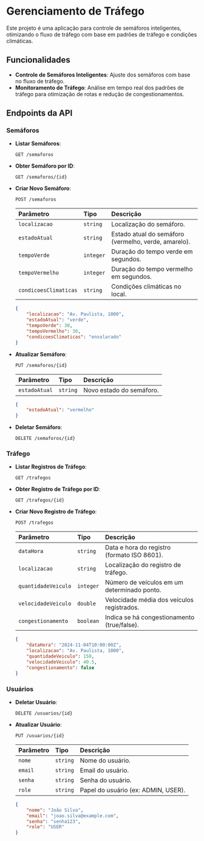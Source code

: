 # Gerenciamento de Tráfego

Este projeto é uma aplicação para controle de semáforos inteligentes, otimizando o fluxo de tráfego com base em padrões de tráfego e condições climáticas.

## Funcionalidades

- **Controle de Semáforos Inteligentes**: Ajuste dos semáforos com base no fluxo de tráfego.
- **Monitoramento de Tráfego**: Análise em tempo real dos padrões de tráfego para otimização de rotas e redução de congestionamentos.

## Endpoints da API

### Semáforos

- **Listar Semáforos**:
    ```http
    GET /semaforos
    ```

- **Obter Semáforo por ID**:
    ```http
    GET /semaforos/{id}
    ```

- **Criar Novo Semáforo**:
    ```http
    POST /semaforos
    ```

    | Parâmetro    | Tipo    | Descrição                        |
    | :----------- | :------ | :------------------------------- |
    | `localizacao`| `string`| Localização do semáforo.        |
    | `estadoAtual`| `string`| Estado atual do semáforo (vermelho, verde, amarelo). |
    | `tempoVerde` | `integer`| Duração do tempo verde em segundos. |
    | `tempoVermelho` | `integer`| Duração do tempo vermelho em segundos. |
    | `condicoesClimaticas` | `string`| Condições climáticas no local. |
    
    ```json
    {
        "localizacao": "Av. Paulista, 1000",
        "estadoAtual": "verde",
        "tempoVerde": 30,
        "tempoVermelho": 30,
        "condicoesClimaticas": "ensolarado"
    }
    ```

- **Atualizar Semáforo**:
    ```http
    PUT /semaforos/{id}
    ```

    | Parâmetro    | Tipo    | Descrição                        |
    | :----------- | :------ | :------------------------------- |
    | `estadoAtual`| `string`| Novo estado do semáforo.        |

    ```json
    {
        "estadoAtual": "vermelho"
    }
    ```

- **Deletar Semáforo**:
    ```http
    DELETE /semaforos/{id}
    ```

### Tráfego

- **Listar Registros de Tráfego**:
    ```http
    GET /trafegos
    ```

- **Obter Registro de Tráfego por ID**:
    ```http
    GET /trafegos/{id}
    ```

- **Criar Novo Registro de Tráfego**:
    ```http
    POST /trafegos
    ```

    | Parâmetro        | Tipo       | Descrição                                      |
    | :--------------- | :--------- | :--------------------------------------------- |
    | `dataHora`      | `string`   | Data e hora do registro (formato ISO 8601).  |
    | `localizacao`   | `string`   | Localização do registro de tráfego.           |
    | `quantidadeVeiculo` | `integer`| Número de veículos em um determinado ponto.   |
    | `velocidadeVeiculo` | `double` | Velocidade média dos veículos registrados.     |
    | `congestionamento`  | `boolean` | Indica se há congestionamento (true/false).   |

    ```json
    {
        "dataHora": "2024-11-04T10:00:00Z",
        "localizacao": "Av. Paulista, 1000",
        "quantidadeVeiculo": 150,
        "velocidadeVeiculo": 40.5,
        "congestionamento": false
    }
    ```

### Usuários

- **Deletar Usuário**:
    ```http
    DELETE /usuarios/{id}
    ```

- **Atualizar Usuário**:
    ```http
    PUT /usuarios/{id}
    ```

    | Parâmetro    | Tipo    | Descrição                        |
    | :----------- | :------ | :------------------------------- |
    | `nome`       | `string`| Nome do usuário.                |
    | `email`      | `string`| Email do usuário.               |
    | `senha`      | `string`| Senha do usuário.               |
    | `role`       | `string`| Papel do usuário (ex: ADMIN, USER). |

    ```json
    {
        "nome": "João Silva",
        "email": "joao.silva@example.com",
        "senha": "senha123",
        "role": "USER"
    }
    ```


